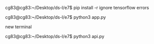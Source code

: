 
cg83@cg83:~/Desktop/ds-l/e7$ pip install -r
ignore tensorflow errors

cg83@cg83:~/Desktop/ds-l/e7$ python3 app.py 




new terminal

cg83@cg83:~/Desktop/ds-l/e7$ python3 api.py 

























